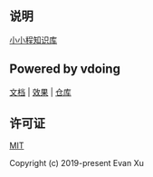 ## 说明
[小小程知识库](https://base.xxcheng.cn)

## Powered by vdoing


 [文档](https://doc.xugaoyi.com/)  |
 [效果](https://xugaoyi.com/)  |
 [仓库](https://github.com/xugaoyi/vuepress-theme-vdoing)


## 许可证
[MIT](https://github.com/xugaoyi/vuepress-theme-vdoing/blob/master/LICENSE)

Copyright (c) 2019-present Evan Xu
